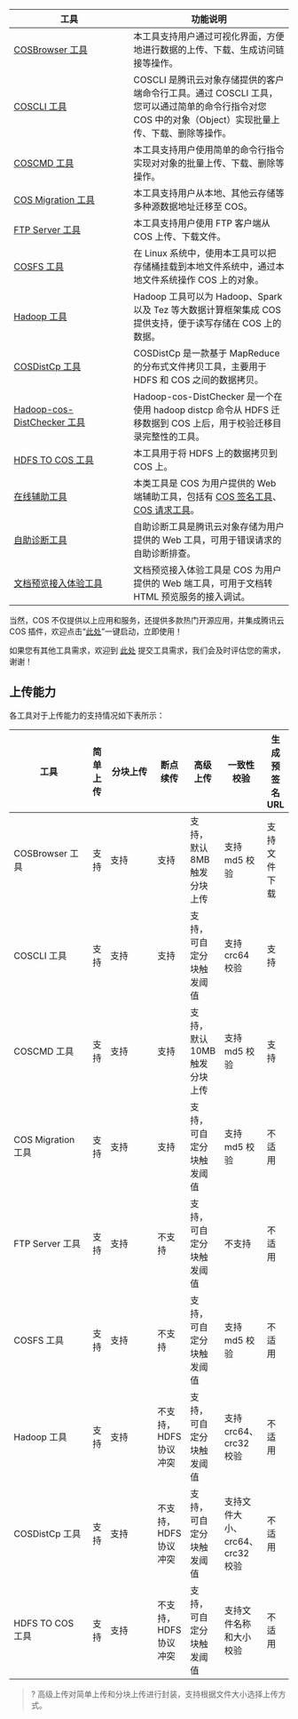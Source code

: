 <style>
table th:nth-of-type(1) {
width:200px;	
}
table th:nth-of-type(3) {
width: 200px;	
}
</style>


| 工具 | 功能说明 |
|---------|---------|
| [COSBrowser 工具](https://cloud.tencent.com/document/product/436/11366) | 本工具支持用户通过可视化界面，方便地进行数据的上传、下载、生成访问链接等操作。 |
|   [COSCLI 工具](https://cloud.tencent.com/document/product/436/63143)    |   COSCLI 是腾讯云对象存储提供的客户端命令行工具。通过 COSCLI 工具，您可以通过简单的命令行指令对您 COS 中的对象（Object）实现批量上传、下载、删除等操作。    |
| [COSCMD 工具](/doc/product/436/10976) | 本工具支持用户使用简单的命令行指令实现对对象的批量上传、下载、删除等操作。|
| [COS Migration 工具](/document/product/436/15392)| 本工具支持用户从本地、其他云存储等多种源数据地址迁移至 COS。|
|[FTP Server 工具](/doc/product/436/7214)|本工具支持用户使用 FTP 客户端从 COS 上传、下载文件。|
|[COSFS 工具](/doc/product/436/6883)| 在 Linux 系统中，使用本工具可以把存储桶挂载到本地文件系统中，通过本地文件系统操作 COS 上的对象。|
|[Hadoop 工具](/doc/product/436/6884)|Hadoop 工具可以为 Hadoop、Spark 以及 Tez 等大数据计算框架集成 COS 提供支持，便于读写存储在 COS 上的数据。|
| [COSDistCp 工具](https://cloud.tencent.com/document/product/436/50272)  |  COSDistCp 是一款基于 MapReduce 的分布式文件拷贝工具，主要用于 HDFS 和 COS 之间的数据拷贝。| 
|[Hadoop-cos-DistChecker 工具](https://cloud.tencent.com/document/product/436/41459)     |  Hadoop-cos-DistChecker 是一个在使用 hadoop distcp 命令从 HDFS 迁移数据到 COS 上后，用于校验迁移目录完整性的工具。 |
| [HDFS TO COS 工具](/doc/product/436/7212) |本工具用于将 HDFS 上的数据拷贝到 COS 上。|
|[在线辅助工具](https://cloud.tencent.com/document/product/436/30442)|本类工具是 COS 为用户提供的 Web 端辅助工具，包括有 [COS 签名工具](https://cos5.cloud.tencent.com/static/cos-sign/)、[COS 请求工具](https://console.cloud.tencent.com/api/explorer?Product=cos&Version=2018-11-26&Action=GetService&SignVersion=)。|
| [自助诊断工具](https://cloud.tencent.com/document/product/436/57576)  |   自助诊断工具是腾讯云对象存储为用户提供的 Web 工具，可用于错误请求的自助诊断排查。   | 
| [文档预览接入体验工具](https://cloud.tencent.com/document/product/436/82207)  |   文档预览接入体验工具是 COS 为用户提供的 Web 端工具，可用于文档转 HTML 预览服务的接入调试。   | 



当然，COS 不仅提供以上应用和服务，还提供多款热门开源应用，并集成腾讯云 COS 插件，欢迎点击“[此处](https://cloud.tencent.com/act/pro/Ecological-aggregation?from=18406)”一键启动，立即使用！

 如果您有其他工具需求，欢迎到 [此处](https://cloud.tencent.com/apply/p/d27m5hvdh7b) 提交工具需求，我们会及时评估您的需求，谢谢！


## 上传能力

各工具对于上传能力的支持情况如下表所示：

| 工具 | 简单上传 |分块上传 | 断点续传 |高级上传 | 一致性校验 |生成预签名 URL |
|---------|---------|---------|---------|---------|---------|---------|
|COSBrowser 工具|支持	|支持	|支持	|支持，默认8MB触发分块上传	|支持 md5 校验	|支持文件下载
|COSCLI 工具|支持	|支持	|支持	|支持，可自定分块触发阈值	|支持 crc64 校验	|支持
|COSCMD 工具|支持	|支持	|支持	|支持，默认10MB触发分块上传	|支持 md5 校验	|支持
|COS Migration 工具|支持	|支持	|支持	|支持，可自定分块触发阈值	|支持 md5 校验	|不适用
|FTP Server 工具|支持	|支持	|不支持	|支持，可自定分块触发阈值	|不支持	|不适用
|COSFS 工具|支持	|支持	|不支持	|支持，可自定分块触发阈值	|支持 md5 校验	|不适用
|Hadoop 工具|支持	|支持	|不支持，HDFS 协议冲突	|支持，可自定分块触发阈值	|支持 crc64、crc32 校验	|不适用
|COSDistCp 工具|支持	|支持	|不支持，HDFS 协议冲突	|支持，可自定分块触发阈值	|支持文件大小、crc64、crc32 校验	|不适用
|HDFS TO COS 工具|支持	|支持	|不支持，HDFS 协议冲突	|支持，可自定分块触发阈值	|支持文件名称和大小校验	|不适用


> ? 高级上传对简单上传和分块上传进行封装，支持根据文件大小选择上传方式。

